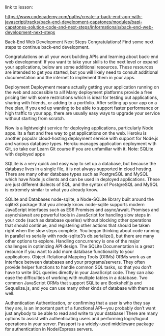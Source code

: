 link to lesson:

https://www.codecademy.com/paths/create-a-back-end-app-with-javascript/tracks/back-end-development-capstones/modules/bapi-capstones-solution-code-and-next-steps/informationals/back-end-web-development-next-steps


Back-End Web Development Next Steps
Congratulations! Find some next steps to continue back-end development.

Congratulations on all your work building APIs and learning about back-end web development! If you want to take your skills to the next level or expand your applications, below are some additional resources. These resources are intended to get you started, but you will likely need to consult additional documentation and the internet to implement them in your apps.

Deployment
Deployment means actually getting your application running on the web and accessible to all! Many deployment platforms provide a free pricing tier with some restrictions which is ideal for testing out applications, sharing with friends, or adding to a portfolio. After setting up your app on a free plan, if you end up wanting to be able to support faster performance or high traffic to your app, there are usually easy ways to upgrade your service without starting from scratch.

Now is a lightweight service for deploying applications, particularly Node apps. Its a fast and free way to get applications on the web.
Heroku is another popular cloud-hosting deployment service with support for Node.js and various database types. Heroku manages application deployment with Git, so take our Learn Git course if you are unfamiliar with it.
Note: SQLite with deployed apps

SQLite is a very quick and easy way to set up a database, but because the database lives in a single file, it is not always supported in cloud hosting. There are many other database types such as PostgreSQL and MySQL which have Node.js clients and can be used in deployed applications. These are just different dialects of SQL, and the syntax of PostgreSQL and MySQL is extremely similar to what you already know.

SQLite and Databases
node-sqlite, a Node-SQLite library built around the sqlite3 package that you already know. node-sqlite supports modern JavaScript interfaces such as ES6 Promises and async/await.
Promises and asynch/await are powerful tools in JavaScript for handling slow steps in your code (such as database queries) without blocking other operations that should continue, and registering other actions that should be taken right when the slow steps complete. You began thinking about code running in parallel vs serially with node-sqlite3’s db.serialize(), but there are many other options to explore. Handling concurrency is one of the major challenges in optimizing API design.
The SQLite Documentation is a great resource if you want to add more database functionality to your applications.
Object-Relational Mapping Tools (ORMs)
ORMs work as an interface between databases and your programs/servers. They often provide helper functions to handle common SQL tasks, so that you don’t have to write SQL queries directly in your JavaScript code. They can also ease the difficulties of working with multiple tables in a database. Two common JavaScript ORMs that support SQLite are Bookshelf.js and Sequelize.js, and you can use many other kinds of database with them as well.

Authentication
Authentication, or confirming that a user is who they say they are, is an important part of a functional API—you probably don’t want just anybody to be able to read and write to your database! There are many options to assist with authenticating users and performing login/logout operations in your server. Passport is a widely-used middleware package for authentication in Node/Express servers.


